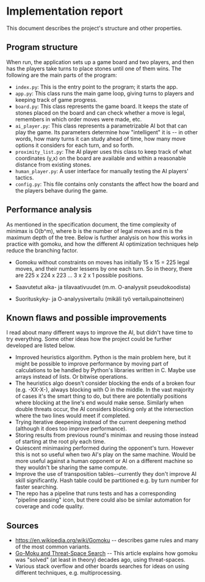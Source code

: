 # Implementation report

This document describes the project's structure and other properties.

## Program structure

When run, the application sets up a game board and two players, and then has the players take turns to place stones until one of them wins. The following are the main parts of the program:

* `index.py`: This is the entry point to the program; it starts the app.
* `app.py`: This class runs the main game loop, giving turns to players and keeping track of game progress.
* `board.py`: This class represents the game board. It keeps the state of stones placed on the board and can check whether a move is legal, remembers in which order moves were made, etc.
* `ai_player.py`: This class represents a parametrizable AI bot that can play the game. Its parameters determine how "intelligent" it is -- in other words, how many turns it can study ahead of time, how many move options it considers for each turn, and so forth.
* `proximity_list.py`: The AI player uses this class to keep track of what coordinates (y,x) on the board are available and within a reasonable distance from existing stones.
* `human_player.py`: A user interface for manually testing the AI players' tactics.
* `config.py`: This file contains only constants the affect how the board and the players behave during the game.

## Performance analysis

As mentioned in the specification document, the time complexity of minimax is O(b^m), where b is the number of legal moves and m is the maximum depth of the tree. Below is further analysis on how this works in practice with gomoku, and how the different AI optimization techniques help reduce the branching factor.
* Gomoku without constraints on moves has initially 15 x 15 = 225 legal moves, and their number lessens by one each turn. So in theory, there are 225 x 224 x 223 ... 3 x 2 x 1 possible positions.


* Saavutetut aika- ja tilavaativuudet (m.m. O-analyysit pseudokoodista)
* Suorituskyky- ja O-analyysivertailu (mikäli työ vertailupainotteinen)

## Known flaws and possible improvements

I read about many different ways to improve the AI, but didn't have time to try everything. Some other ideas how the project could be further developed are listed below.

* Improved heuristics algorithm. Python is the main problem here, but it might be possible to improve performance by moving part of calculations to be handled by Python's libraries written in C. Maybe use arrays instead of lists. Or bitwise operations.
* The heuristics algo doesn't consider blocking the ends of a broken four (e.g. -XX-X-), always blocking with O in the middle. In the vast majority of cases it's the smart thing to do, but there are potentially positions where blocking at the line's end would make sense. Similarly when double threats occur, the AI considers blocking only at the intersection where the two lines would meet if completed.
* Trying iterative deepening instead of the current deepening method (although it does too improve performance).
* Storing results from previous round's minimax and reusing those instead of starting at the root ply each time.
* Quiescent minimaxing performed during the opponent's turn. However this is not so useful when two AI's play on the same machine. Would be more useful against a human opponent or AI on a different machine so they wouldn't be sharing the same compute.
* Improve the use of transposition tables--currently they don't improve AI skill significantly. Hash table could be partitioned e.g. by turn number for faster searching.
* The repo has a pipeline that runs tests and has a corresponding "pipeline passing" icon, but there could also be similar automation for coverage and code quality.

## Sources

* https://en.wikipedia.org/wiki/Gomoku -- describes game rules and many of the most common variants.
* [Go-Moku and Threat-Space Search](https://www.bing.com/ck/a?!&&p=ca281f984ef1b35aJmltdHM9MTY3MjM1ODQwMCZpZ3VpZD0yZmQzZjU2MS02MjVlLTYxNWEtMzAyMS1lNTUyNjNiNTYwNGUmaW5zaWQ9NTIwMQ&ptn=3&hsh=3&fclid=2fd3f561-625e-615a-3021-e55263b5604e&psq=threat+space+analysis+gomoku&u=a1aHR0cHM6Ly93d3cucmVzZWFyY2hnYXRlLm5ldC9wdWJsaWNhdGlvbi8yMjUyNDQ3X0dvLU1va3VfYW5kX1RocmVhdC1TcGFjZV9TZWFyY2g&ntb=1) -- This article explains how gomoku was "solved" (at least in theory) decades ago, using threat-spaces.
* Various stack overflow and other boards searches for ideas on using different techniques, e.g. multiprocessing.
